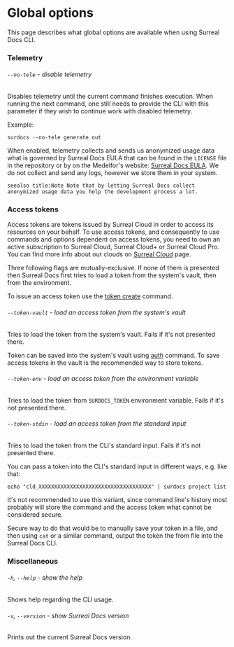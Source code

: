 # Global options

This page describes what global options are available when using Surreal Docs CLI.

### Telemetry

###### `--no-tele` - disable telemetry

Disables telemetry until the current command finishes execution. When running the next command, one still needs to provide the CLI with this parameter if they wish to continue work with disabled telemetry.

Example:

```
surdocs --no-tele generate out
```

When enabled, telemetry collects and sends us anonymized usage data what is governed by Surreal Docs EULA that can be found in the `LICENSE` file in the repository or by on the Medelfor's website: [Surreal Docs EULA](https://medelfor.com/eula/surreal-cloud "Surreal Docs EULA"). We do not collect and send any logs, however we store them in your system.

``seealso
title:Note
Note that by letting Surreal Docs collect anonymized usage data
you help the development process a lot.
``

### Access tokens

Access tokens are tokens issued by Surreal Cloud in order to access its resources on your behalf. To use access tokens, and consequently to use commands and options dependent on access tokens, you need to own an active subscription to Surreal Cloud, Surreal Cloud+ or Surreal Cloud Pro. You can find more info about our clouds on [Surreal Cloud](docs/surreal-cloud "Surreal Cloud") page.

Three following flags are mutually-exclusive. If none of them is presented then Surreal Docs first tries to load a token from the system's vault, then from the environment.

To issue an access token use the [token create](docs/cli/token-create "Token create command") command.

###### `--token-vault` - load an access token from the system's vault

Tries to load the token from the system's vault. Fails if it's not presented there.

Token can be saved into the system's vault using [auth](docs/cli/auth "Auth command") command. To save access tokens in the vault is the recommended way to store tokens. 

###### `--token-env` - load an access token from the environment variable

Tries to load the token from `SURDOCS_TOKEN` environment variable. Fails if it's not presented there.

###### `--token-stdin` - load an access token from the standard input

Tries to load the token from the CLI's standard input. Fails if it's not presented there.

You can pass a token into the CLI's standard input in different ways, e.g. like that:

```
echo "cld_XXXXXXXXXXXXXXXXXXXXXXXXXXXXXXXXXXXX" | surdocs project list
```

It's not recommended to use this variant, since command line's history most probably will store the command and the access token what cannot be considered secure.

Secure way to do that would be to manually save your token in a file, and then using `cat` or a similar command, output the token the from file into the Surreal Docs CLI.

### Miscellaneous

###### `-h`, `--help` - show the help

Shows help regarding the CLI usage.

###### `-v`, `--version` - show Surreal Docs version

Prints out the current Surreal Docs version.
